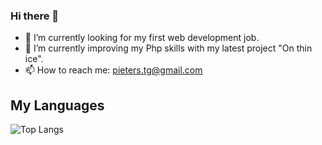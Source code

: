 ### Hi there 👋

<!--
**pieters-thomas/pieters-thomas** is a ✨ _special_ ✨ repository because its `README.md` (this file) appears on your GitHub profile.

Here are some ideas to get you started:


- 👯 I’m looking to collaborate on ...
- 🤔 I’m looking for help with ...
- 💬 Ask me about ...

- 😄 Pronouns: ...
- ⚡ Fun fact: ...
-->


<!-- ![pieters-thomas GitHub Stats](https://github-readme-stats.vercel.app/api?username=pieters-thomas&theme=algolia&show_icons=true) -->

- 🔭 I’m currently looking for my first web development job.
- 🌱 I’m currently improving my Php skills with my latest project "On thin ice".
- 📫 How to reach me: <a target="_blank" href="mailto:pieters.tg@gmail.com">pieters.tg@gmail.com</a>


## My Languages
![Top Langs](https://github-readme-stats.vercel.app/api/top-langs/?username=pieters-thomas&layout=compact&theme=algolia)
